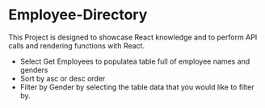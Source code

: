 # Employee-Directory

This Project is designed to showcase React knowledge and to perform API calls and rendering functions with React.

- Select Get Employees to populatea table full of employee names and genders
- Sort by asc or desc order
- Filter by Gender by selecting the table data that you would like to filter by.


